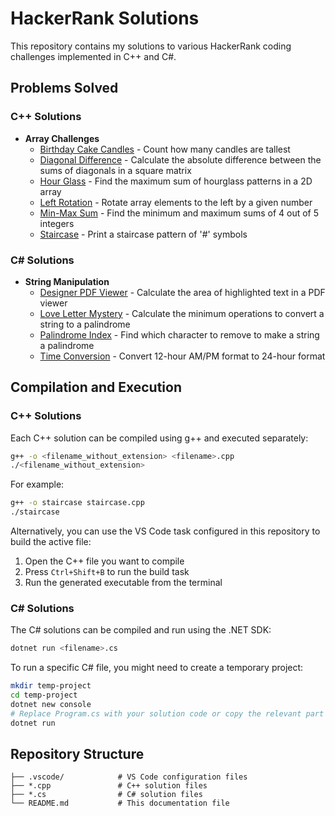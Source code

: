 ﻿# HackerRank Solutions

This repository contains my solutions to various HackerRank coding challenges implemented in C++ and C#.

## Problems Solved

### C++ Solutions
- **Array Challenges**
  - [Birthday Cake Candles](birthdayCakeCandles.cpp) - Count how many candles are tallest
  - [Diagonal Difference](diagonalDifference.cpp) - Calculate the absolute difference between the sums of diagonals in a square matrix
  - [Hour Glass](hourGlass.cpp) - Find the maximum sum of hourglass patterns in a 2D array
  - [Left Rotation](leftRotation.cpp) - Rotate array elements to the left by a given number
  - [Min-Max Sum](minmaxSum.cpp) - Find the minimum and maximum sums of 4 out of 5 integers
  - [Staircase](staircase.cpp) - Print a staircase pattern of '#' symbols

### C# Solutions
- **String Manipulation**
  - [Designer PDF Viewer](designerPDFViewer.cs) - Calculate the area of highlighted text in a PDF viewer
  - [Love Letter Mystery](loveLetterMystery.cs) - Calculate the minimum operations to convert a string to a palindrome
  - [Palindrome Index](palindromeIndex.cs) - Find which character to remove to make a string a palindrome
  - [Time Conversion](timeConversion.cs) - Convert 12-hour AM/PM format to 24-hour format

## Compilation and Execution

### C++ Solutions
Each C++ solution can be compiled using g++ and executed separately:

```bash
g++ -o <filename_without_extension> <filename>.cpp
./<filename_without_extension>
```

For example:
```bash
g++ -o staircase staircase.cpp
./staircase
```

Alternatively, you can use the VS Code task configured in this repository to build the active file:
1. Open the C++ file you want to compile
2. Press `Ctrl+Shift+B` to run the build task
3. Run the generated executable from the terminal

### C# Solutions
The C# solutions can be compiled and run using the .NET SDK:

```bash
dotnet run <filename>.cs
```

To run a specific C# file, you might need to create a temporary project:

```bash
mkdir temp-project
cd temp-project
dotnet new console
# Replace Program.cs with your solution code or copy the relevant part
dotnet run
```

## Repository Structure
```
├── .vscode/            # VS Code configuration files
├── *.cpp               # C++ solution files
├── *.cs                # C# solution files
└── README.md           # This documentation file
```
